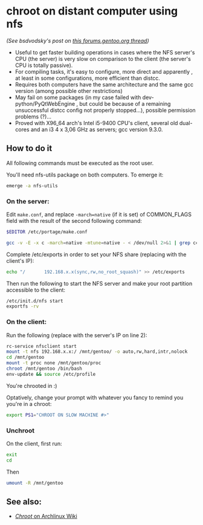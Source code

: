 # chroot on distant computer using nfs
*(See bsdvodsky's post on [this forums.gentoo.org thread](https://forums.gentoo.org/viewtopic-p-2408037.html))*

* Useful to get faster building operations in cases where the NFS server's CPU (the server) is very slow on comparison to the client (the server's CPU is totally passive).
* For compiling tasks, it's easy to configure, more direct and apparently , at least in some configurations, more efficient than distcc.
* Requires both computers have the same architecture and the same gcc version (among possible other restrictions)
* May fail on some packages (in my case failed with dev-python/PyQtWebEngine , but could be because of a remaining unsuccessful  distcc config not properly stopped...), possible permission problems (?)...
* Proved with X96_64 arch's Intel i5-9400 CPU's client, several old dual-cores and an i3 4 x 3,06 GHz as servers; gcc version 9.3.0.

## How to do it

All following commands must be executed as the root user.

You'll need nfs-utils package on both computers. To emerge it:

```sh
emerge -a nfs-utils
```

### On the server:

Edit ```make.conf```, and replace ```-march=native``` (if it is set) of COMMON_FLAGS field with the result of the second following command:

```sh
$EDITOR /etc/portage/make.conf
```

```sh
gcc -v -E -x c -march=native -mtune=native - < /dev/null 2>&1 | grep cc1 | perl -pe 's/ -mno-\S+//g; s/^.* - //g;'
```

Complete /etc/exports in order to set your NFS share (replacing with the client's IP):


```sh
echo "/       192.168.x.x(sync,rw,no_root_squash)" >> /etc/exports
```

Then run the following to start the NFS server and make your root partition accessible to the client:

```sh
/etc/init.d/nfs start
exportfs -rv
```

### On the client:

Run the following (replace with the server's IP on line 2):


```sh
rc-service nfsclient start
mount -t nfs 192.168.x.x:/ /mnt/gentoo/ -o auto,rw,hard,intr,nolock
cd /mnt/gentoo
mount -t proc none /mnt/gentoo/proc
chroot /mnt/gentoo /bin/bash
env-update && source /etc/profile
```

You're chrooted in :)

Optatively, change your prompt with whatever you fancy to remind you you're in a chroot:

```sh
export PS1="CHROOT ON SLOW MACHINE #>"
```

### Unchroot

On the client, first run:


```sh
exit
cd
```

Then


```sh
umount -R /mnt/gentoo
```

## See also:
* [*Chroot* on Archlinux Wiki](https://wiki.archlinux.org/index.php/Chroot)
